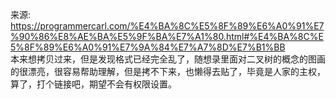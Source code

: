 来源:  https://programmercarl.com/%E4%BA%8C%E5%8F%89%E6%A0%91%E7%90%86%E8%AE%BA%E5%9F%BA%E7%A1%80.html#%E4%BA%8C%E5%8F%89%E6%A0%91%E7%9A%84%E7%A7%8D%E7%B1%BB  
本来想拷贝过来，但是发现格式已经完全乱了，随想录里面对二叉树的概念的图画的很漂亮，很容易帮助理解，但是拷不下来，也懒得去贴了，毕竟是人家的主权，算了，打个链接吧，期望不会有权限设置。  
  
  

